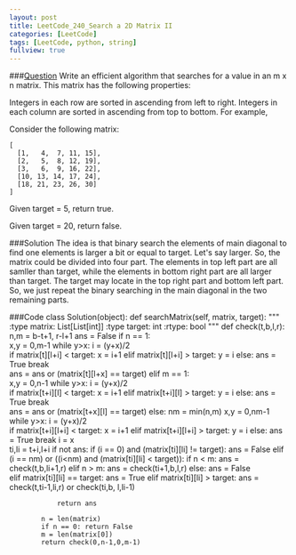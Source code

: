 ```yaml
---
layout: post
title: LeetCode_240_Search a 2D Matrix II
categories: [LeetCode]
tags: [LeetCode, python, string]
fullview: true
---
```

###[Question](https://leetcode.com/problems/search-a-2d-matrix-ii/)
Write an efficient algorithm that searches for a value in an m x n matrix. This matrix has the following properties:

Integers in each row are sorted in ascending from left to right.
Integers in each column are sorted in ascending from top to bottom.
For example,

Consider the following matrix:

	[
	  [1,   4,  7, 11, 15],
	  [2,   5,  8, 12, 19],
	  [3,   6,  9, 16, 22],
	  [10, 13, 14, 17, 24],
	  [18, 21, 23, 26, 30]
	]

Given target = 5, return true.

Given target = 20, return false.

    
###Solution
The idea is that binary search the elements of main diagonal to find one elements is larger a bit or equal to target. Let's say larger. So, the matrix could be divided into four part. The elements in top left part are all samller than target, while the elements in bottom right part are all larger than target. The target may locate in the top right part and bottom left part. So, we just repeat the binary searching in the main diagonal in the two remaining parts.


###Code
	class Solution(object):
        def searchMatrix(self, matrix, target):
            """
            :type matrix: List[List[int]]
            :type target: int
            :rtype: bool
            """
            def check(t,b,l,r):    
                n,m = b-t+1, r-l+1
                ans = False
                if n == 1:          
                    x,y = 0,m-1
                    while y>x:
                        i = (y+x)/2            
                        if matrix[t][l+i] < target:
                            x = i+1
                        elif matrix[t][l+i] > target:
                            y = i
                        else:
                            ans = True
                            break                
                    ans = ans or (matrix[t][l+x] == target)
                elif m == 1:  
                    x,y = 0,n-1
                    while y>x:
                        i = (y+x)/2            
                        if matrix[t+i][l] < target:
                            x = i+1
                        elif matrix[t+i][l] > target:
                            y = i
                        else:
                            ans = True
                            break                
                    ans = ans or (matrix[t+x][l] == target)
                else:
                    nm = min(n,m)
                    x,y = 0,nm-1
                    while y>x:
                        i = (y+x)/2            
                        if matrix[t+i][l+i] < target:
                            x = i+1
                        elif matrix[t+i][l+i] > target:
                            y = i
                        else:
                            ans = True
                            break
                    i = x        
                    ti,li = t+i,l+i
                    if not ans:
                        if (i == 0) and (matrix[ti][li] != target):
                            ans = False
                        elif (i == nm) or ((i<nm) and (matrix[ti][li] < target)):
                            if n < m:
                                ans = check(t,b,li+1,r)
                            elif n > m:
                                ans = check(ti+1,b,l,r)
                            else:
                                ans = False                
                        elif matrix[ti][li] == target:
                            ans = True
                        elif matrix[ti][li] > target:
                            ans = check(t,ti-1,li,r) or check(ti,b, l,li-1)

                return ans    

            n = len(matrix)
            if n == 0: return False
            m = len(matrix[0]) 
            return check(0,n-1,0,m-1)   